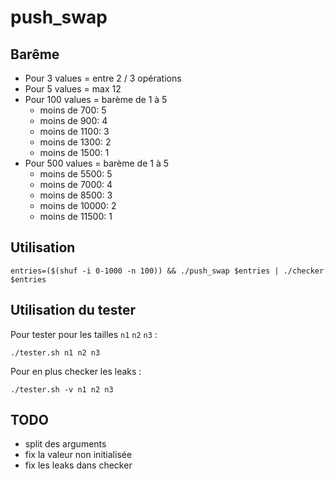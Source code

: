 # push_swap

## Barême
- Pour 3 values = entre 2 / 3 opérations
- Pour 5 values = max 12
- Pour 100 values = barème de 1 à 5
  - moins de 700: 5
  - moins de 900: 4
  - moins de 1100: 3
  - moins de 1300: 2
  - moins de 1500: 1 
- Pour 500 values = barème de 1 à 5
  - moins de 5500: 5
  - moins de 7000: 4
  - moins de 8500: 3
  - moins de 10000: 2
  - moins de 11500: 1

## Utilisation
```
entries=($(shuf -i 0-1000 -n 100)) && ./push_swap $entries | ./checker $entries
```

## Utilisation du tester
Pour tester pour les tailles `n1` `n2` `n3` : 
```
./tester.sh n1 n2 n3
```
Pour en plus checker les leaks :
```
./tester.sh -v n1 n2 n3
```

## TODO
- split des arguments
- fix la valeur non initialisée
- fix les leaks dans checker